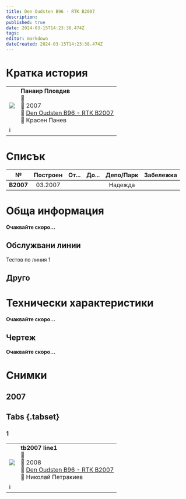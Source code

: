 ```yaml
---
title: Den Oudsten B96 - RTK B2007
description: 
published: true
date: 2024-03-15T14:23:38.474Z
tags: 
editor: markdown
dateCreated: 2024-03-15T14:23:38.474Z
---
```


# Кратка история

<!--следващ пост--> 
<div class="table-responsive"><table style="width:100%"><tr>
<td><img src="https://transphoto.org/photo/05/08/55/508551.jpg"></td>
<td><b>Панаир Пловдив</b><br>📌  <br>📆 2007 <br>🚎 <a href="/bg/public-transport/fleet-list/2007-Den-Oudsten-B96-RTK-b2007">Den Oudsten B96 - RTK B2007</a> <br>📸 Красен Панев</td></tr>
  <td colspan=2 >ℹ️ </td></table></div>
  
  
# Списък

|     №    | Построен |  От...  |    До...   | Депо/Парк |       Забележка       |
|:--------:|:--------:|:-------:|:----------:|:---------:|:---------------------:|
| **В2007** |  03.2007 |  |   |  Надежда  | |



# Обща информация

**Oчаквайте скоро…**

## Обслужвани линии

Тестов по линия 1


## Друго

# Технически характеристики

**Oчаквайте скоро…**

## Чертеж

**Oчаквайте скоро…**

# Снимки

## 2007
## Tabs {.tabset}

### 1
 
<!--следващ пост--> 
<div class="table-responsive"><table style="width:100%"><tr>
<td><img src="http://gtsofia.info/galerypics/Uploaded/CKD/71/00_00_0000/2007_1216632174.jpg"></td>
<td><b>tb2007 line1</b><br>📌  <br>📆 2008 <br>🚎 <a href="/bg/public-transport/fleet-list/2007-Den-Oudsten-B96-RTK-b2007">Den Oudsten B96 - RTK B2007</a> <br>📸 Николай Петракиев</td></tr>
  <td colspan=2 >ℹ️ </td></table></div>
